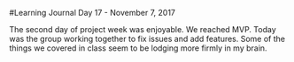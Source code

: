 #Learning Journal Day 17 - November 7, 2017

The second day of project week was enjoyable.  We reached MVP.  Today was the group working together to fix issues and add features.  Some of the things we covered in class seem to be lodging more firmly in my brain.

